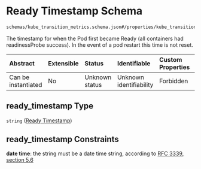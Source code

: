 # Ready Timestamp Schema

```txt
schemas/kube_transition_metrics.schema.json#/properties/kube_transition_metrics/properties/pod/properties/ready_timestamp
```

The timestamp for when the Pod first became Ready (all containers had readinessProbe success). In the event of a pod restart this time is not reset.

| Abstract            | Extensible | Status         | Identifiable            | Custom Properties | Additional Properties | Access Restrictions | Defined In                                                                                            |
| :------------------ | :--------- | :------------- | :---------------------- | :---------------- | :-------------------- | :------------------ | :---------------------------------------------------------------------------------------------------- |
| Can be instantiated | No         | Unknown status | Unknown identifiability | Forbidden         | Allowed               | none                | [kube\_transition\_metrics.schema.json\*](kube_transition_metrics.schema.json "open original schema") |

## ready\_timestamp Type

`string` ([Ready Timestamp](kube_transition_metrics-properties-metrics-properties-pod-metrics-properties-ready-timestamp.md))

## ready\_timestamp Constraints

**date time**: the string must be a date time string, according to [RFC 3339, section 5.6](https://tools.ietf.org/html/rfc3339 "check the specification")
